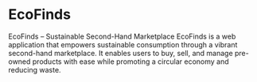 # EcoFinds
EcoFinds – Sustainable Second-Hand Marketplace EcoFinds is a web application that empowers sustainable consumption through a vibrant second-hand marketplace. It enables users to buy, sell, and manage pre-owned products with ease while promoting a circular economy and reducing waste.
